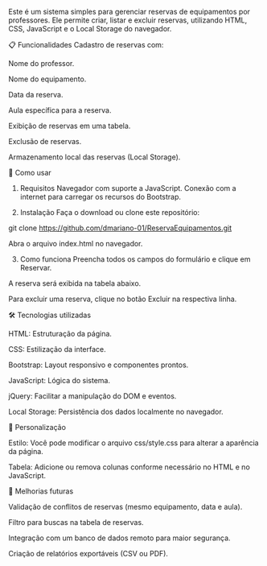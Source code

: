 <div align="center"
img src="(https://github.com/user-attachments/assets/15d6fc23-0d1e-408a-bb00-87fcd1c41709)" width="500px" />
</div>


Este é um sistema simples para gerenciar reservas de equipamentos por professores. Ele permite criar, listar e excluir reservas, utilizando HTML, CSS, JavaScript e o Local Storage do navegador.

📋 Funcionalidades
Cadastro de reservas com:

Nome do professor.

Nome do equipamento.

Data da reserva.

Aula específica para a reserva.

Exibição de reservas em uma tabela.

Exclusão de reservas.

Armazenamento local das reservas (Local Storage).

🚀 Como usar
1. Requisitos
Navegador com suporte a JavaScript.
Conexão com a internet para carregar os recursos do Bootstrap.

2. Instalação
Faça o download ou clone este repositório:

git clone https://github.com/dmariano-01/ReservaEquipamentos.git

Abra o arquivo index.html no navegador.

3. Como funciona
Preencha todos os campos do formulário e clique em Reservar.

A reserva será exibida na tabela abaixo.

Para excluir uma reserva, clique no botão Excluir na respectiva linha.

🛠 Tecnologias utilizadas

HTML: Estruturação da página.

CSS: Estilização da interface.

Bootstrap: Layout responsivo e componentes prontos.

JavaScript: Lógica do sistema.

jQuery: Facilitar a manipulação do DOM e eventos.

Local Storage: Persistência dos dados localmente no navegador.

🎨 Personalização

Estilo: Você pode modificar o arquivo css/style.css para alterar a aparência da página.

Tabela: Adicione ou remova colunas conforme necessário no HTML e no JavaScript.

📂 Melhorias futuras

Validação de conflitos de reservas (mesmo equipamento, data e aula).

Filtro para buscas na tabela de reservas.

Integração com um banco de dados remoto para maior segurança.

Criação de relatórios exportáveis (CSV ou PDF).
